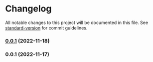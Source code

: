 # Changelog

All notable changes to this project will be documented in this file. See [standard-version](https://github.com/conventional-changelog/standard-version) for commit guidelines.

### [0.0.1](https://github.com/huogui/vue-next-ellipsis/compare/v0.0.2...v0.0.1) (2022-11-18)

### 0.0.1 (2022-11-17)
